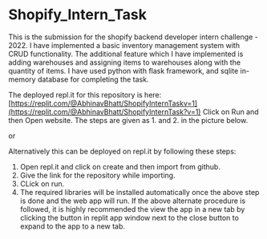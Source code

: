 # Shopify_Intern_Task

This is the submission for the shopify backend developer intern challenge - 2022.
I have implemented a basic inventory management system with CRUD functionality.
The additional feature which I have implemented is adding warehouses and assigning items to warehouses along with the quantity of items.
I have used python with flask framework, and sqlite in-memory database for completing the task.

The deployed repl.it for this repository is here: [https://replit.com/@AbhinavBhatt/ShopifyInternTaskv=1](https://replit.com/@AbhinavBhatt/ShopifyInternTask?v=1)
Click on Run and then Open website. The steps are given as 1. and 2. in the picture below.

or 

Alternatively this can be deployed on repl.it by following these steps:
1. Open repl.it and click on create and then import from github.
2. Give the link for the repository while importing.
3. CLick on run.
4. The required libraries will be installed automatically once the above step is done and the web app will run.
If the above alternate procedure is followed, it is highly recommended the view the app in a new tab by clicking the button in replit app window next to the close button to expand to the app to a new tab.

